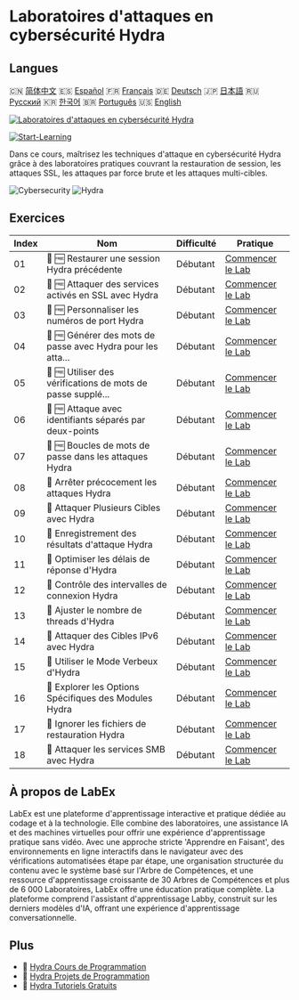 # Laboratoires d'attaques en cybersécurité Hydra

## Langues

🇨🇳 [简体中文](README_zh.md) 🇪🇸 [Español](README_es.md) 🇫🇷 [Français](README_fr.md) 🇩🇪 [Deutsch](README_de.md) 🇯🇵 [日本語](README_ja.md) 🇷🇺 [Русский](README_ru.md) 🇰🇷 [한국어](README_ko.md) 🇧🇷 [Português](README_pt.md) 🇺🇸 [English](README.md) 

[![Laboratoires d'attaques en cybersécurité Hydra](https://cover-creator.labex.io/hydra-cybersecurity-attack-labs.png?lang=fr)](https://labex.io/fr/courses/hydra-cybersecurity-attack-labs)

[![Start-Learning](https://img.shields.io/badge/Start-Learning-whitesmoke?style=for-the-badge)](https://labex.io/fr/courses/hydra-cybersecurity-attack-labs)

Dans ce cours, maîtrisez les techniques d'attaque en cybersécurité Hydra grâce à des laboratoires pratiques couvrant la restauration de session, les attaques SSL, les attaques par force brute et les attaques multi-cibles.

![Cybersecurity](https://img.shields.io/badge/Cybersecurity-whitesmoke?style=for-the-badge&logo=cybersecurity)
![Hydra](https://img.shields.io/badge/Hydra-whitesmoke?style=for-the-badge&logo=hydra)


## Exercices

|   Index | Nom                                                         | Difficulté   | Pratique                                                                                                                            |
|---------|-------------------------------------------------------------|--------------|-------------------------------------------------------------------------------------------------------------------------------------|
|      01 | 📖 🆓 Restaurer une session Hydra précédente                | Débutant     | <a target='_blank' href='https://labex.io/fr/tutorials/hydra-restore-a-previous-hydra-session-550772'>Commencer le Lab</a>          |
|      02 | 📖 🆓 Attaquer des services activés en SSL avec Hydra       | Débutant     | <a target='_blank' href='https://labex.io/fr/tutorials/hydra-attack-ssl-enabled-services-with-hydra-550762'>Commencer le Lab</a>    |
|      03 | 📖 🆓 Personnaliser les numéros de port Hydra               | Débutant     | <a target='_blank' href='https://labex.io/fr/tutorials/hydra-customize-hydra-port-numbers-550765'>Commencer le Lab</a>              |
|      04 | 📖 🆓 Générer des mots de passe avec Hydra pour les atta... | Débutant     | <a target='_blank' href='https://labex.io/fr/tutorials/hydra-generate-passwords-with-hydra-brute-force-550769'>Commencer le Lab</a> |
|      05 | 📖 🆓 Utiliser des vérifications de mots de passe supplé... | Débutant     | <a target='_blank' href='https://labex.io/fr/tutorials/hydra-use-additional-hydra-password-checks-550776'>Commencer le Lab</a>      |
|      06 | 📖 🆓 Attaque avec identifiants séparés par deux-points     | Débutant     | <a target='_blank' href='https://labex.io/fr/tutorials/hydra-attack-with-colon-separated-credentials-550763'>Commencer le Lab</a>   |
|      07 | 📖 🆓 Boucles de mots de passe dans les attaques Hydra      | Débutant     | <a target='_blank' href='https://labex.io/fr/tutorials/hydra-loop-passwords-in-hydra-attacks-550771'>Commencer le Lab</a>           |
|      08 | 📖  Arrêter précocement les attaques Hydra                  | Débutant     | <a target='_blank' href='https://labex.io/fr/tutorials/hydra-stop-hydra-attacks-early-550774'>Commencer le Lab</a>                  |
|      09 | 📖  Attaquer Plusieurs Cibles avec Hydra                    | Débutant     | <a target='_blank' href='https://labex.io/fr/tutorials/hydra-attack-multiple-targets-with-hydra-550760'>Commencer le Lab</a>        |
|      10 | 📖  Enregistrement des résultats d'attaque Hydra            | Débutant     | <a target='_blank' href='https://labex.io/fr/tutorials/hydra-save-hydra-attack-results-550773'>Commencer le Lab</a>                 |
|      11 | 📖  Optimiser les délais de réponse d'Hydra                 | Débutant     | <a target='_blank' href='https://labex.io/fr/tutorials/hydra-fine-tune-hydra-response-wait-times-550768'>Commencer le Lab</a>       |
|      12 | 📖  Contrôle des intervalles de connexion Hydra             | Débutant     | <a target='_blank' href='https://labex.io/fr/tutorials/hydra-control-hydra-connection-intervals-550764'>Commencer le Lab</a>        |
|      13 | 📖  Ajuster le nombre de threads d'Hydra                    | Débutant     | <a target='_blank' href='https://labex.io/fr/tutorials/hydra-adjust-hydra-thread-counts-550758'>Commencer le Lab</a>                |
|      14 | 📖  Attaquer des Cibles IPv6 avec Hydra                     | Débutant     | <a target='_blank' href='https://labex.io/fr/tutorials/hydra-attack-ipv6-targets-with-hydra-550759'>Commencer le Lab</a>            |
|      15 | 📖  Utiliser le Mode Verbeux d'Hydra                        | Débutant     | <a target='_blank' href='https://labex.io/fr/tutorials/hydra-use-hydra-verbose-mode-550777'>Commencer le Lab</a>                    |
|      16 | 📖  Explorer les Options Spécifiques des Modules Hydra      | Débutant     | <a target='_blank' href='https://labex.io/fr/tutorials/hydra-explore-hydra-module-specific-options-550767'>Commencer le Lab</a>     |
|      17 | 📖  Ignorer les fichiers de restauration Hydra              | Débutant     | <a target='_blank' href='https://labex.io/fr/tutorials/hydra-ignore-hydra-restore-files-550770'>Commencer le Lab</a>                |
|      18 | 📖  Attaquer les services SMB avec Hydra                    | Débutant     | <a target='_blank' href='https://labex.io/fr/tutorials/hydra-attack-smb-services-with-hydra-550761'>Commencer le Lab</a>            |

## À propos de LabEx

LabEx est une plateforme d'apprentissage interactive et pratique dédiée au codage et à la technologie. Elle combine des laboratoires, une assistance IA et des machines virtuelles pour offrir une expérience d'apprentissage pratique sans vidéo. Avec une approche stricte 'Apprendre en Faisant', des environnements en ligne interactifs dans le navigateur avec des vérifications automatisées étape par étape, une organisation structurée du contenu avec le système basé sur l'Arbre de Compétences, et une ressource d'apprentissage croissante de 30 Arbres de Compétences et plus de 6 000 Laboratoires, LabEx offre une éducation pratique complète. La plateforme comprend l'assistant d'apprentissage Labby, construit sur les derniers modèles d'IA, offrant une expérience d'apprentissage conversationnelle.

## Plus

- 🔗 [Hydra Cours de Programmation](https://github.com/labex-labs/awesome-programming-courses)
- 🔗 [Hydra Projets de Programmation](https://github.com/labex-labs/awesome-programming-projects)
- 🔗 [Hydra Tutoriels Gratuits](https://github.com/labex-labs/hydra-free-tutorials)


